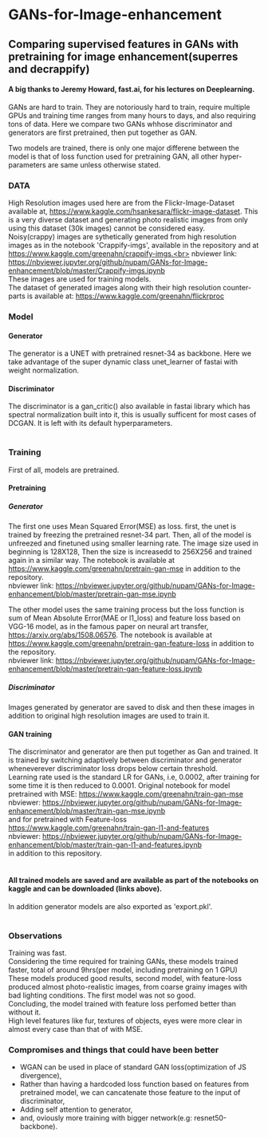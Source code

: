 # GANs-for-Image-enhancement
## Comparing supervised features in GANs with pretraining for image enhancement(superres and decrappify)
#### A big thanks to Jeremy Howard, fast.ai, for his lectures on Deeplearning.

GANs are hard to train. They are notoriously hard to train, require multiple GPUs and training time ranges from many hours to days, and also requiring tons of data. Here we compare two GANs whhose discriminator and generators are first pretrained, then put together as GAN.

Two models are trained, there is only one major differene between the model is that of loss function used for pretraining GAN, all other hyper-parameters are same unless otherwise stated.

### DATA 
High Resolution images used here are from the Flickr-Image-Dataset available at, https://www.kaggle.com/hsankesara/flickr-image-dataset. This is a very diverse dataset and generating photo realistic images from only using this dataset (30k images) cannot be considered easy. <br>
Noisy(crappy) images are sythetically generated from high resolution images as in the notebook 'Crappify-imgs', available in the repository and at https://www.kaggle.com/greenahn/crappify-imgs.<br>
nbviewer link: https://nbviewer.jupyter.org/github/nupam/GANs-for-Image-enhancement/blob/master/Crappify-imgs.ipynb<br>
These images are used for training models.<br>
The dataset of generated images along with their high resolution counter-parts is available at: https://www.kaggle.com/greenahn/flickrproc<br>

### Model
#### Generator
The generator is a UNET with pretrained resnet-34 as backbone. Here we take advantage of the super dynamic class unet_learner of fastai with weight normalization.<br>
#### Discriminator
The discriminator is a gan_critic() also available in fastai library which has spectral normalization built into it, this is usually sufficent for most cases of DCGAN. It is left with its default hyperparameters.<br><br>

### Training
First of all, models are pretrained.

#### Pretraining
##### Generator
The first one uses Mean Squared Error(MSE) as loss. first, the unet is trained by freezing the pretrained resnet-34 part. Then, all of the model is unfreezed and finetuned using smaller learning rate. The image size used in beginning is 128X128, Then the size is increasedd to 256X256 and trained again in a similar way. The notebook is available at https://www.kaggle.com/greenahn/pretrain-gan-mse in addition to the repository.<br>
nbviewer link: https://nbviewer.jupyter.org/github/nupam/GANs-for-Image-enhancement/blob/master/pretrain-gan-mse.ipynb<br>

The other model uses the same training process but the loss function is sum of Mean Absolute Error(MAE or l1_loss) and feature loss based on VGG-16 model, as in the famous paper on neural art transfer, https://arxiv.org/abs/1508.06576. The notebook is available at https://www.kaggle.com/greenahn/pretrain-gan-feature-loss in addition to the repository.<br>
nbviewer link: https://nbviewer.jupyter.org/github/nupam/GANs-for-Image-enhancement/blob/master/pretrain-gan-feature-loss.ipynb

##### Discriminator
Images generated by generator are saved to disk and then these images in addition to original high resolution images are used to train it.<br>
#### GAN training
The discriminator and generator are then put together as Gan and trained.
It is trained by switching adaptively between discriminator and generator wheneverever discriminator loss drops below certain threshold.<br>
Learning rate used is the standard LR for GANs, i.e, 0.0002, after training for some time it is then reduced to 0.0001.
Original notebook for model pretrained with MSE: https://www.kaggle.com/greenahn/train-gan-mse<br>
nbviewer: https://nbviewer.jupyter.org/github/nupam/GANs-for-Image-enhancement/blob/master/train-gan-mse.ipynb<br>
and for pretrained with Feature-loss https://www.kaggle.com/greenahn/train-gan-l1-and-features<br>
nbviewer: https://nbviewer.jupyter.org/github/nupam/GANs-for-Image-enhancement/blob/master/train-gan-l1-and-features.ipynb<br>
in addition to this repository.<br><br>

#### All trained models are saved and are available as part of the notebooks on kaggle and can be downloaded (links above).<br>
In addition generator models are also exported as 'export.pkl'.<br><br>

### Observations
Training was fast.<br>
Considering the time required for training GANs, these models trained faster, total of around 9hrs(per model, including pretraining on 1 GPU)<br>
These models produced good results, second model, with feature-loss produced almost photo-realistic images, from coarse grainy images with bad lighting conditions. The first model was not so good.<br>
Concluding, the model trained with feature loss perfomed better than without it.<br>
High level features like fur, textures of objects, eyes were more clear in almost every case than that of with MSE.<br>

### Compromises and things that could have been better
* WGAN can be used in place of standard GAN loss(optimization of JS divergence),<br>
* Rather than having a hardcoded loss function based on features from pretrained model, we can cancatenate those feature to the input of discriminator,<br>
* Adding self attention to generator,<br>
* and, oviously more training with bigger network(e.g: resnet50-backbone).<br>
